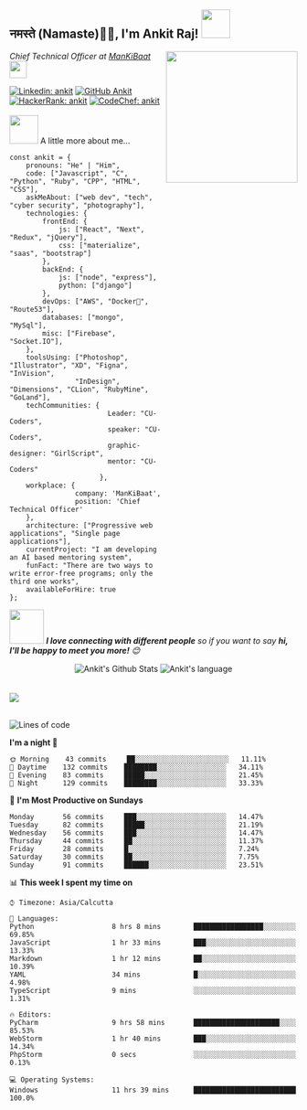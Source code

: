 <h2>नमस्ते (Namaste)🙏🏻, I'm Ankit Raj! <img src="https://media.giphy.com/media/12oufCB0MyZ1Go/giphy.gif" width="50"></h2>
<img align='right' src="https://media.giphy.com/media/M9gbBd9nbDrOTu1Mqx/giphy.gif" width="230">
<p><em>Chief Technical Officer at <a href="http://www.mankibaat.tech">ManKiBaat</a><img src="https://media.giphy.com/media/WUlplcMpOCEmTGBtBW/giphy.gif" width="30"> 
</em></p>

[![Linkedin: ankit](https://img.shields.io/badge/ank1traj-blue?style=flat-square&logo=Linkedin&logoColor=white&link=https://www.linkedin.com/in/ank1traj/)](https://www.linkedin.com/in/ank1traj/)
[![GitHub Ankit](https://img.shields.io/github/followers/ank1traj?label=follow&style=social)](https://github.com/ank1traj)
[![HackerRank: ankit](https://img.shields.io/badge/coderboy_-meadow?style=flat-square&logo=HackerRank&logoColor=white&link=https://www.hackerrank.com/coderboy_/)](https://www.hackerrank.com/coderboy_/)
[![CodeChef: ankit](https://img.shields.io/badge/honesthacker-brown?style=flat-square&logo=codechef&logoColor=white&link=https://www.codechef.com/users/honesthacker/)](https://www.codechef.com/users/honesthacker/)
<br>
<br>
<img src="https://media.giphy.com/media/VgCDAzcKvsR6OM0uWg/giphy.gif" width="50"> A little more about me...  


```
const ankit = {
    pronouns: "He" | "Him",
    code: ["Javascript", "C", "Python", "Ruby", "CPP", "HTML", "CSS"],
    askMeAbout: ["web dev", "tech", "cyber security", "photography"],
    technologies: {
        frontEnd: {
            js: ["React", "Next", "Redux", "jQuery"],
            css: ["materialize", "saas", "bootstrap"]
        },
        backEnd: {
            js: ["node", "express"],
            python: ["django"]
        },
        devOps: ["AWS", "Docker🐳", "Route53"],
        databases: ["mongo", "MySql"],
        misc: ["Firebase", "Socket.IO"],
    },
    toolsUsing: ["Photoshop", "Illustrator", "XD", "Figna", "InVision", 
                "InDesign", "Dimensions", "CLion", "RubyMine", "GoLand"],
    techCommunities: {
                        Leader: "CU-Coders",
                        speaker: "CU-Coders",
                        graphic-designer: "GirlScript",
                        mentor: "CU-Coders"
                      },
    workplace: {
                company: 'ManKiBaat',
                position: 'Chief Technical Officer'         
    },
    architecture: ["Progressive web applications", "Single page applications"],
    currentProject: "I am developing an AI based mentoring system",
    funFact: "There are two ways to write error-free programs; only the third one works",
    availableForHire: true
};
```
<img src="https://media.giphy.com/media/LnQjpWaON8nhr21vNW/giphy.gif" width="60"> <em><b>I love connecting with different people</b> so if you want to say <b>hi, I'll be happy to meet you more!</b> 😊</em>

<div align="center">
<img align="center" src="https://github-readme-stats.vercel.app/api?username=ank1traj&&show_icons=true&title_color=ffc857&icon_color=8ac926&text_color=daf7dc&bg_color=151515" alt="Ankit's Github Stats">
<img align="center" src="https://github-readme-stats.vercel.app/api/top-langs/?username=ank1traj&layout=compact" alt="Ankit's language">
</div>
<br />
<br />
<img src="https://raw.githubusercontent.com/saadeghi/saadeghi/master/dino.gif">
<br />
<br />

<!--START_SECTION:waka-->
![Lines of code](https://img.shields.io/badge/From%20Hello%20World%20I've%20written-1198177%20Lines%20of%20code-blue)

**I'm a night 🦉** 

```text
🌞 Morning    43 commits     ██░░░░░░░░░░░░░░░░░░░░░░░   11.11% 
🌆 Daytime    132 commits    ████████░░░░░░░░░░░░░░░░░   34.11% 
🌃 Evening    83 commits     █████░░░░░░░░░░░░░░░░░░░░   21.45% 
🌙 Night      129 commits    ████████░░░░░░░░░░░░░░░░░   33.33%

```
📅 **I'm Most Productive on Sundays** 

```text
Monday       56 commits     ███░░░░░░░░░░░░░░░░░░░░░░   14.47% 
Tuesday      82 commits     █████░░░░░░░░░░░░░░░░░░░░   21.19% 
Wednesday    56 commits     ███░░░░░░░░░░░░░░░░░░░░░░   14.47% 
Thursday     44 commits     ██░░░░░░░░░░░░░░░░░░░░░░░   11.37% 
Friday       28 commits     █░░░░░░░░░░░░░░░░░░░░░░░░   7.24% 
Saturday     30 commits     ██░░░░░░░░░░░░░░░░░░░░░░░   7.75% 
Sunday       91 commits     ██████░░░░░░░░░░░░░░░░░░░   23.51%

```


📊 **This week I spent my time on** 

```text
⌚︎ Timezone: Asia/Calcutta

💬 Languages: 
Python                   8 hrs 8 mins        █████████████████░░░░░░░░   69.85% 
JavaScript               1 hr 33 mins        ███░░░░░░░░░░░░░░░░░░░░░░   13.33% 
Markdown                 1 hr 12 mins        ██░░░░░░░░░░░░░░░░░░░░░░░   10.39% 
YAML                     34 mins             █░░░░░░░░░░░░░░░░░░░░░░░░   4.98% 
TypeScript               9 mins              ░░░░░░░░░░░░░░░░░░░░░░░░░   1.31%

🔥 Editors: 
PyCharm                  9 hrs 58 mins       █████████████████████░░░░   85.53% 
WebStorm                 1 hr 40 mins        ███░░░░░░░░░░░░░░░░░░░░░░   14.34% 
PhpStorm                 0 secs              ░░░░░░░░░░░░░░░░░░░░░░░░░   0.13%

💻 Operating Systems: 
Windows                  11 hrs 39 mins      █████████████████████████   100.0%

```


<!--END_SECTION:waka-->
<!--
**ank1traj/ank1traj** is a ✨ _special_ ✨ repository because its `README.md` (this file) appears on your GitHub profile.
Here are some ideas to get you started:

- 🔭 I’m currently working on ...
- 🌱 I’m currently learning ...
- 👯 I’m looking to collaborate on ...
- 🤔 I’m looking for help with ...
- 💬 Ask me about ...
- 📫 How to reach me: ...
- 😄 Pronouns: ...
- ⚡ Fun fact: ...

<div>
  <img align="right" src="https://github.com/ank1traj/ank1traj/blob/master/images/404-05-space/404-05-space.png" height="300" width="300">
</div>
-->
